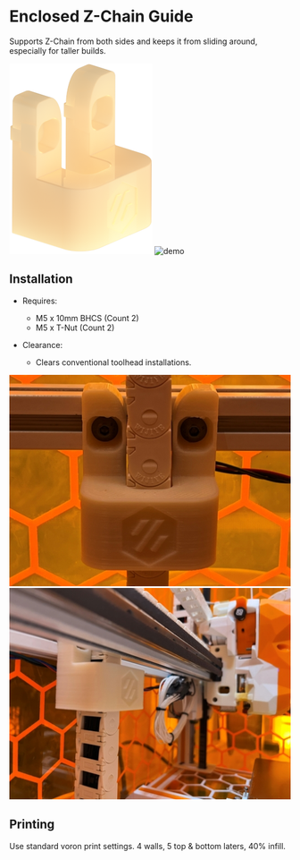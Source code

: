 # Enclosed Z-Chain Guide

Supports Z-Chain from both sides and keeps it from sliding around, especially for taller builds.

![CAD](./Images/render.png)
![demo](./Images/demo.gif)

## Installation
- Requires:
  - M5 x 10mm BHCS (Count 2)
  - M5 x T-Nut (Count 2)

- Clearance:
  - Clears conventional toolhead installations.

![closeup](./Images/closeup.jpg)
![clearance](./Images/clearance.jpg)


## Printing

Use standard voron print settings. 4 walls, 5 top & bottom laters, 40% infill.

